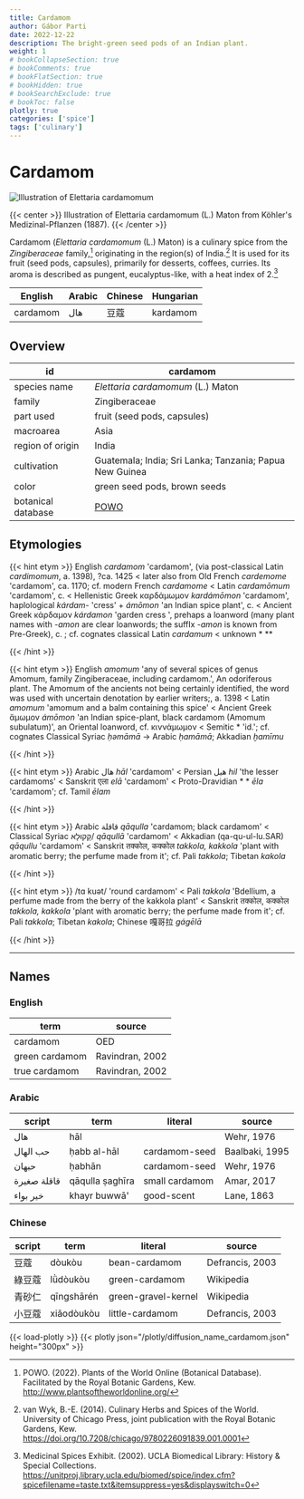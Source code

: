 ```yaml
---
title: Cardamom
author: Gábor Parti
date: 2022-12-22
description: The bright-green seed pods of an Indian plant.
weight: 1
# bookCollapseSection: true
# bookComments: true
# bookFlatSection: true
# bookHidden: true
# bookSearchExclude: true
# bookToc: false
plotly: true
categories: ['spice']
tags: ['culinary']
---
```


# Cardamom

![Illustration of Elettaria cardamomum](/images/kohler/cardamom.png)

{{< center >}}
Illustration of Elettaria cardamomum (L.) Maton from Köhler's Medizinal-Pflanzen (1887).
{{< /center >}}

Cardamom (*Elettaria cardamomum* (L.) Maton) is a culinary spice from the *Zingiberaceae* family,[^powo] originating in the region(s) of India.[^van_wyk_culinary_2014] It is used for its fruit (seed pods, capsules), primarily for desserts, coffees, curries. Its aroma is described as pungent, eucalyptus-like, with a heat index of 2.[^ucla_medicinal_2002]

| English|Arabic|Chinese|Hungarian|
|--------|------|-------|---------|
|cardamom|  هال |   豆蔻  | kardamom|

## Overview

|        id        |                        cardamom                       |
|------------------|-------------------------------------------------------|
|   species name   |           *Elettaria cardamomum* (L.) Maton           |
|      family      |                     Zingiberaceae                     |
|     part used    |              fruit (seed pods, capsules)              |
|     macroarea    |                          Asia                         |
| region of origin |                         India                         |
|    cultivation   |Guatemala; India; Sri Lanka; Tanzania; Papua New Guinea|
|       color      |              green seed pods, brown seeds             |
|botanical database|  [POWO](https://powo.science.kew.org/taxon/796556-1)  |

## Etymologies

{{< hint etym >}}
English *cardamom* 'cardamom', (via post-classical Latin *cardimomum*, a. 1398), ?ca. 1425 < later also from Old French *cardemome* 'cardamom', ca. 1170; cf. modern French *cardamome* < Latin *cardamōmum* 'cardamom', c. < Hellenistic Greek καρδάμωμον *kardámōmon* 'cardamom', haplological *kárdam-* 'cress' + *ámōmon* 'an Indian spice plant', c. < Ancient Greek κάρδαμον *kárdamon* 'garden cress ', prehaps a loanword (many plant names with *-amon* are clear loanwords; the suffIx *-amon* is known from Pre-Greek), c. ; cf. cognates classical Latin *cardamum* < unknown * **

{{< /hint >}}

{{< hint etym >}}
English *amomum* 'any of several spices of genus Amomum, family Zingiberaceae, including cardamom.', An odoriferous plant. The Amomum of the ancients not being certainly identified, the word was used with uncertain denotation by earlier writers;, a. 1398 < Latin *amomum* 'amomum and a balm containing this spice' < Ancient Greek ἄμωμον *ámōmon* 'an Indian spice-plant, black cardamom (Amomum subulatum)', an Oriental loanword, cf. κιννάμωμον < Semitic * 'id.'; cf. cognates Classical Syriac *ḥəmāmā* → Arabic *ḥamāmā*; Akkadian *ḫamīmu*

{{< /hint >}}

{{< hint etym >}}
Arabic هال *hāl* 'cardamom' < Persian هیل *hil* 'the lesser cardamoms' < Sanskrit एला *elā* 'cardamom' < Proto-Dravidian * * *ēla* 'cardamom'; cf. Tamil *ēlam*

{{< /hint >}}

{{< hint etym >}}
Arabic قاقلة *qāqulla* 'cardamom; black cardamom' < Classical Syriac קָקוּלָא/ *qāqullā* 'cardamom' < Akkadian (qa-qu-ul-lu.SAR) *qāqullu* 'cardamom' < Sanskrit तक्कोल, कक्कोल *takkola, kakkola* 'plant with aromatic berry; the perfume made from it'; cf. Pali *takkola*; Tibetan *kakola*

{{< /hint >}}

{{< hint etym >}}
/tɑ kuət/ 'round cardamom' < Pali *takkola* 'Bdellium, a perfume made from the berry of the kakkola plant' < Sanskrit तक्कोल, कक्कोल *takkola, kakkola* 'plant with aromatic berry; the perfume made from it'; cf. Pali *takkola*; Tibetan *kakola*; Chinese 嘎哥拉 *gágēlā*

{{< /hint >}}

***

## Names

### English

|     term     |     source    |
|--------------|---------------|
|   cardamom   |      OED      |
|green cardamom|Ravindran, 2002|
| true cardamom|Ravindran, 2002|

### Arabic

|   script  |      term     |    literal   |    source    |
|-----------|---------------|--------------|--------------|
|    هال    |      hāl      |              |  Wehr, 1976  |
|  حب الهال |  ḥabb al-hāl  | cardamom-seed|Baalbaki, 1995|
|   حبهان   |     ḥabhān    | cardamom-seed|  Wehr, 1976  |
|قاقلة صغيرة|qāqulla ṣaghīra|small cardamom|  Amar, 2017  |
|  خير بواء |  khayr buwwā' |  good-scent  |  Lane, 1863  |

### Chinese

|script|    term   |      literal      |     source    |
|------|-----------|-------------------|---------------|
|  豆蔻  |   dòukòu  |   bean-cardamom   |Defrancis, 2003|
|  綠豆蔻 |  lǜdòukòu |   green-cardamom  |   Wikipedia   |
|  青砂仁 |qīngshā​rén|green-gravel-kernel|   Wikipedia   |
|  小豆蔻 | xiǎodòukòu|  little-cardamom  |Defrancis, 2003|

{{< load-plotly >}}
{{< plotly json="/plotly/diffusion_name_cardamom.json" height="300px" >}}

[^powo]: POWO. (2022). Plants of the World Online (Botanical Database). Facilitated by the Royal Botanic Gardens, Kew. http://www.plantsoftheworldonline.org/
[^van_wyk_culinary_2014]: van Wyk, B.-E. (2014). Culinary Herbs and Spices of the World. University of Chicago Press, joint publication with the Royal Botanic Gardens, Kew. https://doi.org/10.7208/chicago/9780226091839.001.0001
[^ucla_medicinal_2002]: Medicinal Spices Exhibit. (2002). UCLA Biomedical Library: History & Special Collections. https://unitproj.library.ucla.edu/biomed/spice/index.cfm?spicefilename=taste.txt&itemsuppress=yes&displayswitch=0

